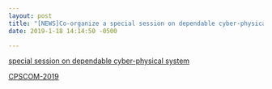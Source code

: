 ```yaml
---
layout: post
title: "[NEWS]Co-organize a special session on dependable cyber-physical system in IEEE International Conference on Cyber Physical and Social Computing (CPSCOM-2019) in 10/2018. Please consider submit!"
date: 2019-1-18 14:14:50 -0500

---
```


[special session on dependable cyber-physical system](http://cse.stfx.ca/~cybermatics/2019/cpscom/CPSComDCPS.php)

[CPSCOM-2019](http://cse.stfx.ca/~cybermatics/2019/cpscom/index.php)


